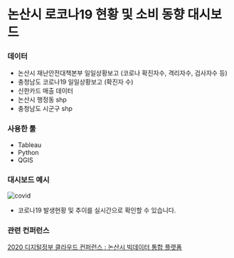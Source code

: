 # 논산시 로코나19 현황 및 소비 동향 대시보드

### 데이터 
- 논산시 재난안전대책본부 일일상황보고 (코로나 확진자수, 격리자수, 검사자수 등)
- 충청남도 코로나19 일일상황보고 (확진자 수)
- 신한카드 매출 데이터
- 논산시 행정동 shp
- 충청남도 시군구 shp

### 사용한 툴
- Tableau
- Python
- QGIS

### 대시보드 예시
![covid](https://user-images.githubusercontent.com/90254892/229355989-9c2289a4-af05-4fbe-9012-82ab471460cc.png)
- 코로나19 발생현황 및 추이를 실시간으로 확인할 수 있습니다.

### 관련 컨퍼런스
[2020 디지털정부 클라우드 컨퍼런스 : 논산시 빅데이터 통합 플랫폼](https://www.youtube.com/watch?v=U3CNzKocvPY)

